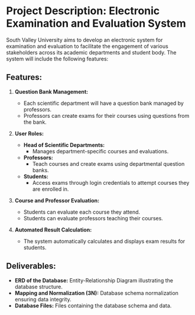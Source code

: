# Project Description: Electronic Examination and Evaluation System

South Valley University aims to develop an electronic system for examination and evaluation to facilitate the engagement of various stakeholders across its academic departments and student body. The system will include the following features:

## Features:

1. **Question Bank Management:**
   - Each scientific department will have a question bank managed by professors.
   - Professors can create exams for their courses using questions from the bank.

2. **User Roles:**
   - **Head of Scientific Departments:**
     - Manages department-specific courses and evaluations.
   - **Professors:**
     - Teach courses and create exams using departmental question banks.
   - **Students:**
     - Access exams through login credentials to attempt courses they are enrolled in.

3. **Course and Professor Evaluation:**
   - Students can evaluate each course they attend.
   - Students can evaluate professors teaching their courses.

4. **Automated Result Calculation:**
   - The system automatically calculates and displays exam results for students.

## Deliverables:

- **ERD of the Database:** Entity-Relationship Diagram illustrating the database structure.
- **Mapping and Normalization (3N):** Database schema normalization ensuring data integrity.
- **Database Files:** Files containing the database schema and data.
